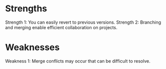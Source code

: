 # Strengths
Strength 1: You can easily revert to previous versions.
Strength 2: Branching and merging enable efficient collaboration on projects.
# Weaknesses
Weakness 1: Merge conflicts may occur that can be difficult to resolve.
